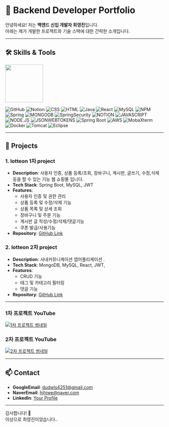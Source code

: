 # 🚀 Backend Developer Portfolio

안녕하세요! 저는 **백엔드 신입 개발자 최영진**입니다.  
아래는 제가 개발한 프로젝트와 기술 스택에 대한 간략한 소개입니다.

---

## 🛠️ Skills & Tools
<img src="https://img.shields.io/badge/언어-일본어%20능통-brightgreen" width="120" />

![GitHub](https://img.shields.io/badge/GitHub-100000?style=for-the-badge&logo=github&logoColor=white)
![Notion](https://img.shields.io/badge/Notion-000000?style=for-the-badge&logo=notion&logoColor=white)
![CSS](https://img.shields.io/badge/CSS-239120?&style=for-the-badge&logo=css3&logoColor=white)
![HTML](https://img.shields.io/badge/HTML-239120?style=for-the-badge&logo=html5&logoColor=white)
![Java](https://img.shields.io/badge/Java-ED8B00?style=for-the-badge&logo=openjdk&logoColor=white)
![React](https://img.shields.io/badge/React-20232A?style=for-the-badge&logo=react&logoColor=61DAFB)
![MySQL](https://img.shields.io/badge/MySQL-00000F?style=for-the-badge&logo=mysql&logoColor=white)
![NPM](https://img.shields.io/badge/npm-CB3837?style=for-the-badge&logo=npm&logoColor=white)
![Spring](https://img.shields.io/badge/Spring-6DB33F?style=for-the-badge&logo=spring&logoColor=white)
![MONGODB](https://img.shields.io/badge/MongoDB-4EA94B?style=for-the-badge&logo=mongodb&logoColor=white)
![SpringSecurity](https://img.shields.io/badge/Spring_Security-6DB33F?style=for-the-badge&logo=Spring-Security&logoColor=white)
![NOTION](https://img.shields.io/badge/Notion-%23000000.svg?style=for-the-badge&logo=notion&logoColor=white)
![JAVASCRIPT](https://img.shields.io/badge/JavaScript-F7DF1E?style=for-the-badge&logo=JavaScript&logoColor=white)
![NODE.JS](https://img.shields.io/badge/Node.js-43853D?style=for-the-badge&logo=node.js&logoColor=white)
![JSONWEBTOKENS](https://img.shields.io/badge/json%20web%20tokens-323330?style=for-the-badge&logo=json-web-tokens&logoColor=pink)
![Spring Boot](https://img.shields.io/badge/Spring%20Boot-6DB33F?style=for-the-badge&logo=spring-boot&logoColor=white)
![AWS](https://img.shields.io/badge/AWS-232F3E?style=for-the-badge&logo=amazon-aws&logoColor=white)
![MobaXterm](https://img.shields.io/badge/MobaXterm-0066CC?style=for-the-badge&logo=gnome-terminal&logoColor=white)
![Docker](https://img.shields.io/badge/Docker-2496ED?style=for-the-badge&logo=docker&logoColor=white)
![Tomcat](https://img.shields.io/badge/Tomcat-FF5733?style=for-the-badge&logo=apache-tomcat&logoColor=white)
![Eclipse](https://img.shields.io/badge/Eclipse-2C2255?style=for-the-badge&logo=eclipse&logoColor=white)



---

## 📂 Projects

### 1. **lotteon 1차 project**
- **Description**: 사용자 인증, 상품 등록/조회, 장바구니, 계시판, 글쓰기, 수정,삭제 등을 할 수 있는 기능  웹 쇼핑몰 입니다.
- **Tech Stack**: Spring Boot, MySQL, JWT
- **Features**:
  - 사용자 인증 및 권한 관리
  - 상품 등록 및 수정/삭제 기능
  - 상품 목록 및 상세 조회
  - 장바구니 및 주문 기능
  - 계시판 글 작성/수정/삭제/댓글기능
  - 쿠폰 발급/사용기능
- **Repository**: [GitHub Link](https://github.com/your-repo)

### 2. **lotteon 2차 project**
- **Description**: 사내커뮤니케이션 엡어플리케이션 .
- **Tech Stack**: MongoDB, MySQL, React, JWT, 
- **Features**:
  - CRUD 기능
  - 태그 및 카테고리 필터링
  - 댓글 기능
- **Repository**: [GitHub Link](https://github.com/your-repo)

---

### 1차 프로젝트 YouTube
[![1차 프로젝트 썸네일](https://img.youtube.com/vi/zAxkudEVJoU/0.jpg)](https://www.youtube.com/watch?v=zAxkudEVJoU&t=39s)

### 2차 프로젝트 YouTube
[![2차 프로젝트 썸네일](https://img.youtube.com/vi/sa1ncKJ02s4/0.jpg)](https://www.youtube.com/watch?v=sa1ncKJ02s4)




---

## 📫 Contact
- **GoogleEmail**: dudwls4251@gmail.com
- **NaverEmail**: hjhjwe@naver.com
- **LinkedIn**: [Your Profile](https://linkedin.com/in/your-profile)


---

감사합니다! 🙌  
이상으로 최영진이었습니다..

